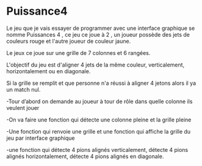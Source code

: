 # Puissance4
Le jeu que je vais essayer de programmer avec une interface graphique se nomme Puissances 4 , ce jeu ce joue à 2 , un joueur possède des jets de couleurs rouge et l'autre joueur de couleur jaune.

Le jeux ce joue sur une grille de 7 colonnes et 6 rangées.

L'objectif du jeu est d'aligner 4 jets de la même couleur, verticalement, horizontalement ou en diagonale.

Si la grille se remplit et que personne n'a réussi à aligner 4 jetons alors il ya un match nul.

-Tour d’abord on demande au joueur à tour de rôle dans quelle colonne ils veulent  jouer 

-On va faire une fonction qui détecte une colonne pleine et la grille pleine 

-Une fonction qui renvoie une grille  et une fonction qui affiche la grille du jeu par interface graphique 

-une fonction qui détecte 4 pions alignés verticalement, détecte 4 pions  alignés horizontalement, détecte 4 pions  alignés en diagonale.

